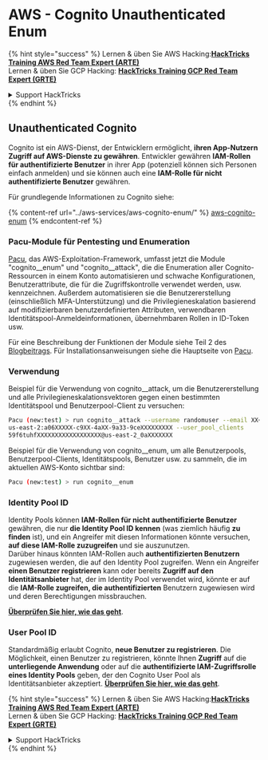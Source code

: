 # AWS - Cognito Unauthenticated Enum

{% hint style="success" %}
Lernen & üben Sie AWS Hacking:<img src="../../../.gitbook/assets/image (1).png" alt="" data-size="line">[**HackTricks Training AWS Red Team Expert (ARTE)**](https://training.hacktricks.xyz/courses/arte)<img src="../../../.gitbook/assets/image (1).png" alt="" data-size="line">\
Lernen & üben Sie GCP Hacking: <img src="../../../.gitbook/assets/image (2).png" alt="" data-size="line">[**HackTricks Training GCP Red Team Expert (GRTE)**<img src="../../../.gitbook/assets/image (2).png" alt="" data-size="line">](https://training.hacktricks.xyz/courses/grte)

<details>

<summary>Support HackTricks</summary>

* Überprüfen Sie die [**Abonnementpläne**](https://github.com/sponsors/carlospolop)!
* **Treten Sie der** 💬 [**Discord-Gruppe**](https://discord.gg/hRep4RUj7f) oder der [**Telegram-Gruppe**](https://t.me/peass) bei oder **folgen** Sie uns auf **Twitter** 🐦 [**@hacktricks\_live**](https://twitter.com/hacktricks\_live)**.**
* **Teilen Sie Hacking-Tricks, indem Sie PRs an die** [**HackTricks**](https://github.com/carlospolop/hacktricks) und [**HackTricks Cloud**](https://github.com/carlospolop/hacktricks-cloud) GitHub-Repos senden.

</details>
{% endhint %}

## Unauthenticated Cognito

Cognito ist ein AWS-Dienst, der Entwicklern ermöglicht, **ihren App-Nutzern Zugriff auf AWS-Dienste zu gewähren**. Entwickler gewähren **IAM-Rollen für authentifizierte Benutzer** in ihrer App (potenziell können sich Personen einfach anmelden) und sie können auch eine **IAM-Rolle für nicht authentifizierte Benutzer** gewähren.

Für grundlegende Informationen zu Cognito siehe:

{% content-ref url="../aws-services/aws-cognito-enum/" %}
[aws-cognito-enum](../aws-services/aws-cognito-enum/)
{% endcontent-ref %}

### Pacu-Module für Pentesting und Enumeration

[Pacu](https://github.com/RhinoSecurityLabs/pacu), das AWS-Exploitation-Framework, umfasst jetzt die Module "cognito\_\_enum" und "cognito\_\_attack", die die Enumeration aller Cognito-Ressourcen in einem Konto automatisieren und schwache Konfigurationen, Benutzerattribute, die für die Zugriffskontrolle verwendet werden, usw. kennzeichnen. Außerdem automatisieren sie die Benutzererstellung (einschließlich MFA-Unterstützung) und die Privilegieneskalation basierend auf modifizierbaren benutzerdefinierten Attributen, verwendbaren Identitätspool-Anmeldeinformationen, übernehmbaren Rollen in ID-Token usw.

Für eine Beschreibung der Funktionen der Module siehe Teil 2 des [Blogbeitrags](https://rhinosecuritylabs.com/aws/attacking-aws-cognito-with-pacu-p2). Für Installationsanweisungen siehe die Hauptseite von [Pacu](https://github.com/RhinoSecurityLabs/pacu).

### Verwendung

Beispiel für die Verwendung von cognito\_\_attack, um die Benutzererstellung und alle Privilegieneskalationsvektoren gegen einen bestimmten Identitätspool und Benutzerpool-Client zu versuchen:
```bash
Pacu (new:test) > run cognito__attack --username randomuser --email XX+sdfs2@gmail.com --identity_pools
us-east-2:a06XXXXX-c9XX-4aXX-9a33-9ceXXXXXXXXX --user_pool_clients
59f6tuhfXXXXXXXXXXXXXXXXXX@us-east-2_0aXXXXXXX
```
Beispiel für die Verwendung von cognito\_\_enum, um alle Benutzerpools, Benutzerpool-Clients, Identitätspools, Benutzer usw. zu sammeln, die im aktuellen AWS-Konto sichtbar sind:
```bash
Pacu (new:test) > run cognito__enum
```
### Identity Pool ID

Identity Pools können **IAM-Rollen für nicht authentifizierte Benutzer** gewähren, die nur **die Identity Pool ID kennen** (was ziemlich häufig **zu finden** ist), und ein Angreifer mit diesen Informationen könnte versuchen, **auf diese IAM-Rolle zuzugreifen** und sie auszunutzen.\
Darüber hinaus könnten IAM-Rollen auch **authentifizierten Benutzern** zugewiesen werden, die auf den Identity Pool zugreifen. Wenn ein Angreifer **einen Benutzer registrieren** kann oder bereits **Zugriff auf den Identitätsanbieter** hat, der im Identity Pool verwendet wird, könnte er auf die **IAM-Rolle zugreifen, die authentifizierten** Benutzern zugewiesen wird und deren Berechtigungen missbrauchen.

[**Überprüfen Sie hier, wie das geht**](../aws-services/aws-cognito-enum/cognito-identity-pools.md).

### User Pool ID

Standardmäßig erlaubt Cognito, **neue Benutzer zu registrieren**. Die Möglichkeit, einen Benutzer zu registrieren, könnte Ihnen **Zugriff** auf die **unterliegende Anwendung** oder auf die **authentifizierte IAM-Zugriffsrolle eines Identity Pools** geben, der den Cognito User Pool als Identitätsanbieter akzeptiert. [**Überprüfen Sie hier, wie das geht**](../aws-services/aws-cognito-enum/cognito-user-pools.md#registration).

{% hint style="success" %}
Lernen & üben Sie AWS Hacking:<img src="../../../.gitbook/assets/image (1).png" alt="" data-size="line">[**HackTricks Training AWS Red Team Expert (ARTE)**](https://training.hacktricks.xyz/courses/arte)<img src="../../../.gitbook/assets/image (1).png" alt="" data-size="line">\
Lernen & üben Sie GCP Hacking: <img src="../../../.gitbook/assets/image (2).png" alt="" data-size="line">[**HackTricks Training GCP Red Team Expert (GRTE)**<img src="../../../.gitbook/assets/image (2).png" alt="" data-size="line">](https://training.hacktricks.xyz/courses/grte)

<details>

<summary>Support HackTricks</summary>

* Überprüfen Sie die [**Abonnementpläne**](https://github.com/sponsors/carlospolop)!
* **Treten Sie der** 💬 [**Discord-Gruppe**](https://discord.gg/hRep4RUj7f) oder der [**Telegram-Gruppe**](https://t.me/peass) bei oder **folgen** Sie uns auf **Twitter** 🐦 [**@hacktricks\_live**](https://twitter.com/hacktricks\_live)**.**
* **Teilen Sie Hacking-Tricks, indem Sie PRs an die** [**HackTricks**](https://github.com/carlospolop/hacktricks) und [**HackTricks Cloud**](https://github.com/carlospolop/hacktricks-cloud) GitHub-Repos senden.

</details>
{% endhint %}
